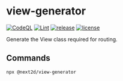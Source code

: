 # view-generator

[![CodeQL](https://github.com/Next2D/view-generator/actions/workflows/codeql-analysis.yml/badge.svg?branch=main)](https://github.com/Next2D/view-generator/actions/workflows/codeql-analysis.yml)
[![Lint](https://github.com/Next2D/view-generator/actions/workflows/lint.yml/badge.svg?branch=main)](https://github.com/Next2D/view-generator/actions/workflows/lint.yml)
[![release](https://img.shields.io/github/v/release/Next2D/view-generator)](https://github.com/Next2D/view-generator/releases)
[![license](https://img.shields.io/github/license/Next2D/view-generator)](https://github.com/Next2D/view-generator/blob/main/LICENSE)

Generate the View class required for routing.

## Commands

```sh
npx @next2d/view-generator
```